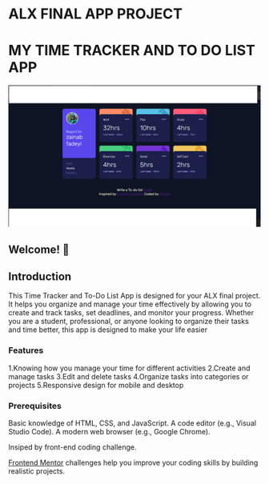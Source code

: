 # ALX FINAL APP PROJECT
# MY TIME TRACKER AND TO DO LIST APP

![Design preview for the Time tracking dashboard coding challenge](./design/picture.png)

## Welcome! 👋

## Introduction
This Time Tracker and To-Do List App is designed for your ALX final project. It helps you organize and manage your time effectively by allowing you to create and track tasks, set deadlines, and monitor your progress. Whether you are a student, professional, or anyone looking to organize their tasks and time better, this app is designed to make your life easier

### Features
1.Knowing how you manage your time for different activities
2.Create and manage tasks
3.Edit and delete tasks
4.Organize tasks into categories or projects
5.Responsive design for mobile and desktop

### Prerequisites
Basic knowledge of HTML, CSS, and JavaScript.
A code editor (e.g., Visual Studio Code).
A modern web browser (e.g., Google Chrome).



Insiped by front-end coding challenge.

[Frontend Mentor](https://www.frontendmentor.io) challenges help you improve your coding skills by building realistic projects.




